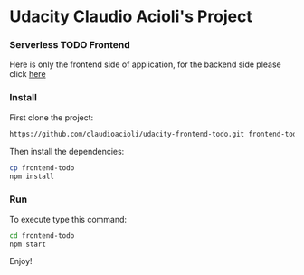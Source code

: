 # Udacity Claudio Acioli's Project
### Serverless TODO Frontend

Here is only the frontend side of application, for the backend side please click [here](https://github.com/claudioacioli/udacity-backend-todo)

### Install

First clone the project:

```bash
https://github.com/claudioacioli/udacity-frontend-todo.git frontend-todo
```

Then install the dependencies:

```bash
cp frontend-todo
npm install
```

### Run

To execute type this command:

```bash
cd frontend-todo
npm start
```

Enjoy!
